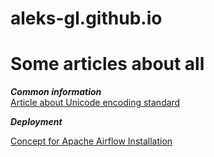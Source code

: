 # aleks-gl.github.io
# Some articles about all
___Common information___  
[Article about Unicode encoding standard](https://aleks-gl.github.io/articles/unicode/UnicodeUniversalEncoding)  


___Deployment___  

[Concept for Apache Airflow Installation](https://aleks-gl.github.io/articles/deploy/aaic)  
